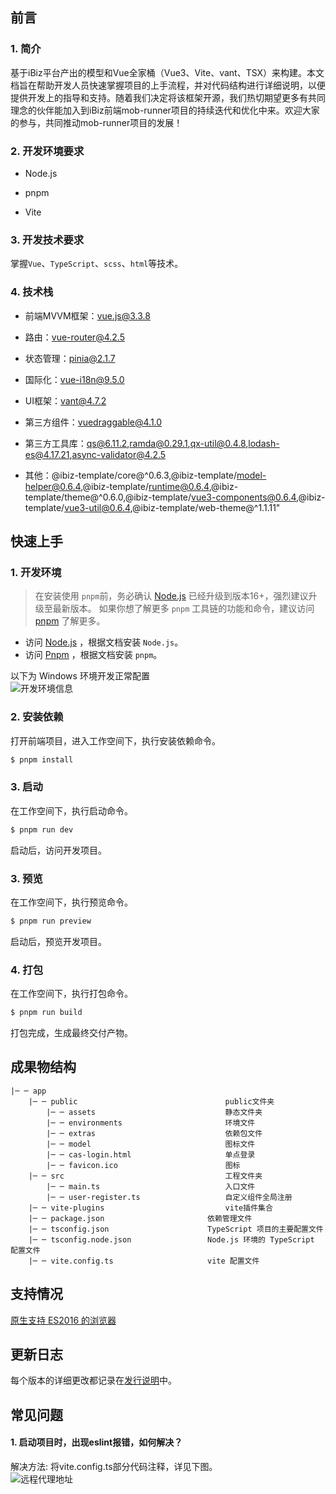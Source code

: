 ## 前言

### 1. 简介

基于iBiz平台产出的模型和Vue全家桶（Vue3、Vite、vant、TSX）来构建。本文档旨在帮助开发人员快速掌握项目的上手流程，并对代码结构进行详细说明，以便提供开发上的指导和支持。随着我们决定将该框架开源，我们热切期望更多有共同理念的伙伴能加入到iBiz前端mob-runner项目的持续迭代和优化中来。欢迎大家的参与，共同推动mob-runner项目的发展！

### 2. 开发环境要求

- Node.js

- pnpm

- Vite

### 3. 开发技术要求

掌握`Vue`、`TypeScript`、`scss`、`html`等技术。

### 4. 技术栈

- 前端MVVM框架：vue.js@3.3.8

- 路由：vue-router@4.2.5

- 状态管理：pinia@2.1.7

- 国际化：vue-i18n@9.5.0

- UI框架：vant@4.7.2

- 第三方组件：vuedraggable@4.1.0

- 第三方工具库：qs@6.11.2,ramda@0.29.1,qx-util@0.4.8,lodash-es@4.17.21,async-validator@4.2.5

- 其他：@ibiz-template/core@^0.6.3,@ibiz-template/model-helper@0.6.4,@ibiz-template/runtime@0.6.4,@ibiz-template/theme@^0.6.0,@ibiz-template/vue3-components@0.6.4,@ibiz-template/vue3-util@0.6.4,@ibiz-template/web-theme@^1.1.11"

## 快速上手

### 1. 开发环境

> 在安装使用 `pnpm`前，务必确认 [Node.js](https://nodejs.org) 已经升级到版本16+，强烈建议升级至最新版本。
> 如果你想了解更多 `pnpm` 工具链的功能和命令，建议访问 [pnpm](https://www.pnpm.cn/) 了解更多。

- 访问 [Node.js](https://nodejs.org) ，根据文档安装 `Node.js`。
- 访问 [Pnpm](https://www.pnpm.cn/) ，根据文档安装 `pnpm`。

以下为 Windows 环境开发正常配置
<br>
![开发环境信息](sample/getting-started/development.png)

### 2. 安装依赖

打开前端项目，进入工作空间下，执行安装依赖命令。

```bash
$ pnpm install
```

### 3. 启动

在工作空间下，执行启动命令。

```bash
$ pnpm run dev
```

启动后，访问开发项目。

### 3. 预览

在工作空间下，执行预览命令。

```bash
$ pnpm run preview
```

启动后，预览开发项目。

### 4. 打包

在工作空间下，执行打包命令。

```bash
$ pnpm run build
```

打包完成，生成最终交付产物。

## 成果物结构

```
|─ ─ app
​    |─ ─ public                                 public文件夹
​        |─ ─ assets                             静态文件夹
​        |─ ─ environments                       环境文件
​        |─ ─ extras                             依赖包文件
​        |─ ─ model                              图标文件
​        |─ ─ cas-login.html                     单点登录
        |─ ─ favicon.ico                        图标
​    |─ ─ src                                    工程文件夹
​        |─ ─ main.ts                            入口文件
​        |─ ─ user-register.ts                   自定义组件全局注册
​    |─ ─ vite-plugins                           vite插件集合
    ​|─ ─ package.json                       依赖管理文件
    ​|─ ─ tsconfig.json                      TypeScript 项目的主要配置文件
    ​|─ ─ tsconfig.node.json                 Node.js 环境的 TypeScript 配置文件
​    |─ ─ vite.config.ts                     vite 配置文件
```

## 支持情况

[原生支持 ES2016 的浏览器](https://caniuse.com/es2016)

## 更新日志

每个版本的详细更改都记录在[发行说明](CHANGELOG.md)中。

## 常见问题

#### 1. 启动项目时，出现eslint报错，如何解决？

解决方法: 将vite.config.ts部分代码注释，详见下图。<br>
![远程代理地址](sample/getting-started/problem.png)
